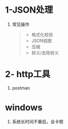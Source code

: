 # 1-JSON处理

1. 常见操作

   > + 格式化校验
   > + JSON视图
   > + 压缩
   > + 转义/去除转义



# 2- http工具

1. postman





# windows 

1. 系统长时间不重启，会卡顿